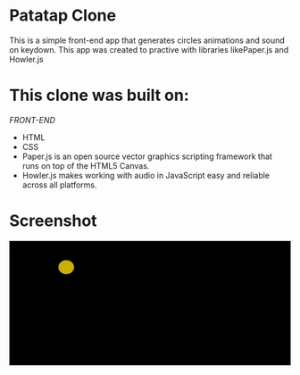 # Patatap Clone

This is a simple front-end app that generates circles animations and sound on keydown.
This app was created to practive with libraries likePaper.js and Howler.js

# This clone was built on:

_FRONT-END_

- HTML
- CSS
- Paper.js is an open source vector graphics scripting framework that runs on top of the HTML5 Canvas.
- Howler.js makes working with audio in JavaScript easy and reliable across all platforms.

# Screenshot

!["patatap clone"](https://github.com/Jocelyne1604/patatap/blob/master/patatapclone.gif)
